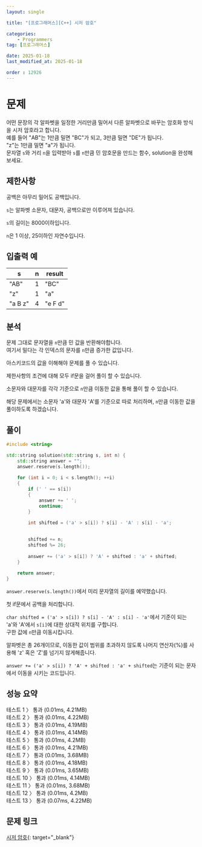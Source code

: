 ```yaml
---
layout: single

title: "[프로그래머스][C++] 시저 암호"

categories:
    - Programmers
tag: [프로그래머스]

date: 2025-01-18
last_modified_at: 2025-01-18

order : 12926
---
```


# 문제

어떤 문장의 각 알파벳을 일정한 거리만큼 밀어서 다른 알파벳으로 바꾸는 암호화 방식을 시저 암호라고 합니다.  
예를 들어 "AB"는 1만큼 밀면 "BC"가 되고, 3만큼 밀면 "DE"가 됩니다.  
"z"는 1만큼 밀면 "a"가 됩니다.  
문자열 `s`와 거리 `n`을 입력받아 `s`를 `n`만큼 민 암호문을 만드는 함수, solution을 완성해 보세요.

## 제한사항

공백은 아무리 밀어도 공백입니다.

`s`는 알파벳 소문자, 대문자, 공백으로만 이루어져 있습니다.

`s`의 길이는 8000이하입니다.

`n`은 1 이상, 25이하인 자연수입니다.

## 입출력 예

|s|n|result|
|---|---|---|
|"AB"|1|"BC"|
|"z"|1|"a"|
|"a B z"|4|"e F d"|

## 분석

문제 그대로 문자열을 `n`만큼 민 값을 반환해야합니다.  
여기서 밀다는 각 인덱스의 문자를 `n`만큼 증가한 값입니다.

아스키코드의 값을 이해해야 문제를 풀 수 있습니다.

제한사항의 조건에 대해 모두 if문을 걸어 풀이 할 수 있습니다.

소문자와 대문자를 각각 기준으로 `n`만큼 이동한 값을 통해 풀이 할 수 있습니다.

해당 문제에서는 소문자 'a'와 대문자 'A'를 기준으로 따로 처리하며, `n`만큼 이동한 값을 풀이하도록 하겠습니다.

## 풀이

```cpp
#include <string>

std::string solution(std::string s, int n) {
    std::string answer = "";
    answer.reserve(s.length());
    
    for (int i = 0; i < s.length(); ++i)
    {
        if (' ' == s[i])
        {
            answer += ' ';
            continue;
        }
        
        int shifted = ('a' > s[i]) ? s[i] - 'A' : s[i] - 'a';

        
        shifted += n;
        shifted %= 26;
        
        answer += ('a' > s[i]) ? 'A' + shifted : 'a' + shifted;
    }
    
    return answer;
}
```

`answer.reserve(s.length())`에서 미리 문자열의 길이를 예약했습니다.

첫 if문에서 공백을 처리합니다.

``char shifted = ('a' > s[i]) ? s[i] - 'A' : s[i] - 'a'``에서 기준이 되는 'a'와 'A'에서 `s[i]`에 대한 상대적 위치를 구합니다.   
구한 값에 `n`만큼 이동시킵니다.

알파벳은 총 26개이므로, 이동한 값이 범위를 초과하지 않도록 나머지 연산자(%)를 사용해 'z' 혹은 'Z'를 넘기지 않게해줍니다.

``answer += ('a' > s[i]) ? 'A' + shifted : 'a' + shifted``는 기준이 되는 문자에서 이동을 시키는 코드입니다.

## 성능 요약

테스트 1 〉	통과 (0.01ms, 4.21MB)  
테스트 2 〉	통과 (0.01ms, 4.22MB)  
테스트 3 〉	통과 (0.01ms, 4.19MB)  
테스트 4 〉	통과 (0.01ms, 4.14MB)  
테스트 5 〉	통과 (0.01ms, 4.2MB)  
테스트 6 〉	통과 (0.01ms, 4.21MB)  
테스트 7 〉	통과 (0.01ms, 3.68MB)  
테스트 8 〉	통과 (0.01ms, 4.18MB)  
테스트 9 〉	통과 (0.01ms, 3.65MB)  
테스트 10 〉 통과 (0.01ms, 4.14MB)  
테스트 11 〉 통과 (0.01ms, 3.68MB)  
테스트 12 〉 통과 (0.01ms, 4.2MB)  
테스트 13 〉 통과 (0.07ms, 4.22MB)

## 문제 링크

[시저 암호](https://school.programmers.co.kr/learn/courses/30/lessons/12926){: target="_blank"}